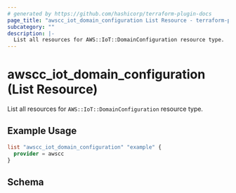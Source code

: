 ```yaml
---
# generated by https://github.com/hashicorp/terraform-plugin-docs
page_title: "awscc_iot_domain_configuration List Resource - terraform-provider-awscc"
subcategory: ""
description: |-
  List all resources for AWS::IoT::DomainConfiguration resource type.
---
```


# awscc_iot_domain_configuration (List Resource)

List all resources for `AWS::IoT::DomainConfiguration` resource type.

## Example Usage

```terraform
list "awscc_iot_domain_configuration" "example" {
  provider = awscc
}
```

<!-- schema generated by tfplugindocs -->
## Schema
